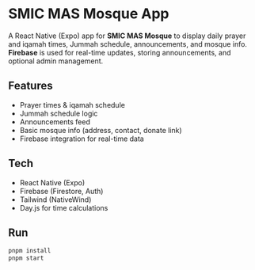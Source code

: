 # SMIC MAS Mosque App

A React Native (Expo) app for **SMIC MAS Mosque** to display daily prayer and iqamah times, Jummah schedule, announcements, and mosque info. **Firebase** is used for real-time updates, storing announcements, and optional admin management.

## Features
- Prayer times & iqamah schedule
- Jummah schedule logic
- Announcements feed
- Basic mosque info (address, contact, donate link)
- Firebase integration for real-time data

## Tech
- React Native (Expo)
- Firebase (Firestore, Auth)
- Tailwind (NativeWind)
- Day.js for time calculations

## Run
```bash
pnpm install
pnpm start
